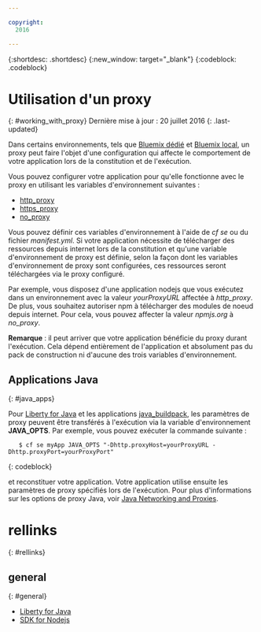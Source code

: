 ```yaml
---

copyright:
  2016

---
```


{:shortdesc: .shortdesc}
{:new_window: target="_blank"}
{:codeblock: .codeblock}


# Utilisation d'un proxy
{: #working_with_proxy}
Dernière mise à jour : 20 juillet 2016
{: .last-updated}

Dans certains environnements, tels que [Bluemix dédié](../../dedicated/index.html#dedicated) et
[Bluemix local](../../local/index.html#local), un proxy peut faire l'objet d'une configuration qui affecte le comportement de votre application lors de la constitution et de l'exécution.

Vous pouvez configurer votre application pour qu'elle fonctionne avec le proxy en utilisant les variables d'environnement suivantes :
  * [http_proxy](https://docs.cloudfoundry.org/buildpacks/proxy-usage.html)
  * [https_proxy](https://docs.cloudfoundry.org/buildpacks/proxy-usage.html)
  * [no_proxy](http://www.gnu.org/software/wget/manual/html_node/Proxies.html)
  
Vous pouvez définir ces variables d'environnement à l'aide de *cf se* ou du fichier *manifest.yml*.  Si votre application nécessite de télécharger des ressources depuis internet lors de la constitution et qu'une variable d'environnement de proxy est définie, selon la façon dont les variables d'environnement de proxy sont configurées, ces ressources seront téléchargées via le proxy configuré.  

Par exemple, vous disposez d'une application nodejs que vous exécutez dans un environnement avec la valeur *yourProxyURL* affectée à *http_proxy*.  De plus, vous souhaitez autoriser npm à télécharger des modules de noeud depuis internet. Pour cela, vous pouvez affecter la valeur *npmjs.org* à *no_proxy*. 

**Remarque** : il peut arriver que votre application bénéficie du proxy durant l'exécution.  Cela dépend entièrement de l'application et absolument pas du pack de construction ni d'aucune des trois variables d'environnement.

## Applications Java
{: #java_apps}

Pour [Liberty for Java](../runtimes/liberty/index.html) et les applications [java_buildpack](../runtimes/tomcat/index.html), les paramètres de proxy peuvent être transférés à l'exécution via la variable d'environnement **JAVA_OPTS**.  Par exemple, vous pouvez exécuter la commande suivante : 
```
   $ cf se myApp JAVA_OPTS "-Dhttp.proxyHost=yourProxyURL -Dhttp.proxyPort=yourProxyPort"
```
{: codeblock}

et reconstituer votre application.  Votre application utilise ensuite les paramètres de proxy spécifiés lors de l'exécution. Pour plus d'informations sur les options de proxy Java, voir [Java Networking and Proxies](https://docs.oracle.com/javase/8/docs/technotes/guides/net/proxies.html). 

# rellinks
{: #rellinks}
## general
{: #general}
* [Liberty for Java](../runtimes/liberty/index.html)
* [SDK for Nodejs](../runtimes/nodejs/index.html)
